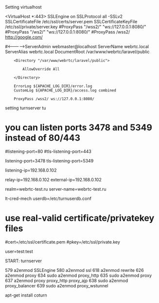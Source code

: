 Setting virtualhost


<VirtualHost *:443>
SSLEngine on
SSLProtocol all -SSLv2
SSLCertificateFile /etc/ssl/certs/server.pem
SSLCertificateKeyFile /etc/ssl/private/server.key
#ProxyPass "/wss2/" "ws://127.0.0.1:8080/"
#ProxyPass "/ws2/"  "ws://127.0.0.1:8080/"
#ProxyPass /wss2/ http://google.com/

#<----->ServerAdmin webmaster@localhost
        ServerName webrtc.local
        ServerAlias webrtc.local
        DocumentRoot /var/www/webrtc/laravel/public

        <Directory "/var/www/webrtc/laravel/public">

            AllowOverride All

        </Directory>

        ErrorLog ${APACHE_LOG_DIR}/error.log
        CustomLog ${APACHE_LOG_DIR}/access.log combined

        ProxyPass /wss2/ ws://127.0.0.1:8080/

</VirtualHost>



setting turnserver
tu
# you can listen ports 3478 and 5349 instead of 80/443
#listening-port=80
#tls-listening-port=443

listening-port=3478
tls-listening-port=5349

listening-ip=192.168.0.102

relay-ip=192.168.0.102
external-ip=192.168.0.102

realm=webrtc-test.ru
server-name=webrtc-test.ru

lt-cred-mech
userdb=/etc/turnuserdb.conf

# use real-valid certificate/privatekey files
#cert=/etc/ssl/certificate.pem
#pkey=/etc/ssl/private.key


user=test:test





START: turnserver


579  a2enmod SSLEngine
580  a2enmod ssl 
618  a2enmod rewrite 
626  a2enmod proxy
634  sudo a2enmod proxy_http
635  sudo a2enmod proxy
637  a2enmod proxy proxy_http proxy_ajp 
638  sudo a2enmod proxy_balancer
639  sudo a2enmod proxy_wstunnel


apt-get install coturn


